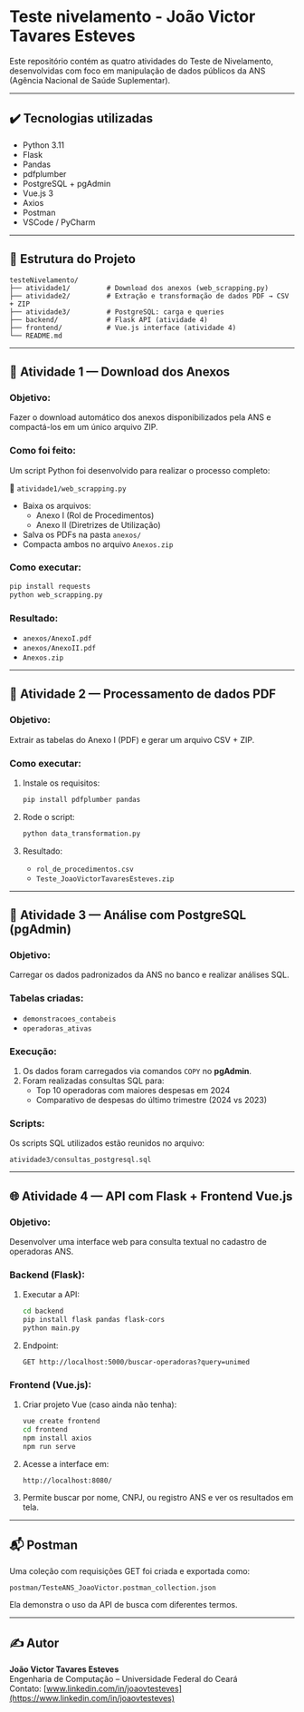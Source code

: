 # Teste nivelamento - João Victor Tavares Esteves

Este repositório contém as quatro atividades do Teste de Nivelamento, desenvolvidas com foco em manipulação de dados públicos da ANS (Agência Nacional de Saúde Suplementar).

---

## ✔️ Tecnologias utilizadas

- Python 3.11
- Flask
- Pandas
- pdfplumber
- PostgreSQL + pgAdmin
- Vue.js 3
- Axios
- Postman
- VSCode / PyCharm

---

## 📂 Estrutura do Projeto

```
testeNivelamento/
├── atividade1/         # Download dos anexos (web_scrapping.py)
├── atividade2/         # Extração e transformação de dados PDF → CSV + ZIP
├── atividade3/         # PostgreSQL: carga e queries
├── backend/            # Flask API (atividade 4)
├── frontend/           # Vue.js interface (atividade 4)
└── README.md
```

---

## 📌 Atividade 1 — Download dos Anexos

### Objetivo:
Fazer o download automático dos anexos disponibilizados pela ANS e compactá-los em um único arquivo ZIP.

### Como foi feito:

Um script Python foi desenvolvido para realizar o processo completo:

📄 `atividade1/web_scrapping.py`

- Baixa os arquivos:
  - Anexo I (Rol de Procedimentos)
  - Anexo II (Diretrizes de Utilização)
- Salva os PDFs na pasta `anexos/`
- Compacta ambos no arquivo `Anexos.zip`

### Como executar:

```bash
pip install requests
python web_scrapping.py
```

### Resultado:

- `anexos/AnexoI.pdf`
- `anexos/AnexoII.pdf`
- `Anexos.zip`

---

## 🧾 Atividade 2 — Processamento de dados PDF

### Objetivo:
Extrair as tabelas do Anexo I (PDF) e gerar um arquivo CSV + ZIP.

### Como executar:

1. Instale os requisitos:
   ```bash
   pip install pdfplumber pandas
   ```

2. Rode o script:
   ```bash
   python data_transformation.py
   ```

3. Resultado:
   - `rol_de_procedimentos.csv`
   - `Teste_JoaoVictorTavaresEsteves.zip`

---

## 🐘 Atividade 3 — Análise com PostgreSQL (pgAdmin)

### Objetivo:
Carregar os dados padronizados da ANS no banco e realizar análises SQL.

### Tabelas criadas:
- `demonstracoes_contabeis`
- `operadoras_ativas`

### Execução:

1. Os dados foram carregados via comandos `COPY` no **pgAdmin**.
2. Foram realizadas consultas SQL para:
   - Top 10 operadoras com maiores despesas em 2024
   - Comparativo de despesas do último trimestre (2024 vs 2023)

### Scripts:
Os scripts SQL utilizados estão reunidos no arquivo:
```
atividade3/consultas_postgresql.sql
```

---

## 🌐 Atividade 4 — API com Flask + Frontend Vue.js

### Objetivo:
Desenvolver uma interface web para consulta textual no cadastro de operadoras ANS.

### Backend (Flask):

1. Executar a API:
   ```bash
   cd backend
   pip install flask pandas flask-cors
   python main.py
   ```
2. Endpoint:
   ```
   GET http://localhost:5000/buscar-operadoras?query=unimed
   ```

### Frontend (Vue.js):

1. Criar projeto Vue (caso ainda não tenha):
   ```bash
   vue create frontend
   cd frontend
   npm install axios
   npm run serve
   ```

2. Acesse a interface em:
   ```
   http://localhost:8080/
   ```

3. Permite buscar por nome, CNPJ, ou registro ANS e ver os resultados em tela.

---

## 📬 Postman

Uma coleção com requisições GET foi criada e exportada como:

```
postman/TesteANS_JoaoVictor.postman_collection.json
```

Ela demonstra o uso da API de busca com diferentes termos.

---

## ✍️ Autor

**João Victor Tavares Esteves**  
Engenharia de Computação – Universidade Federal do Ceará  
Contato: [www.linkedin.com/in/joaovtesteves](https://www.linkedin.com/in/joaovtesteves)
